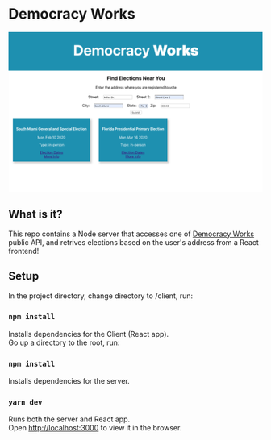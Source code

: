 # Democracy Works 
![Democracy Works](/App_ScreenShot.png)
## What is it?

This repo contains a Node server that accesses one of [Democracy Works](https://www.democracy.works) public API, and retrives elections based on the user's address from a React frontend!

## Setup

In the project directory, change directory to /client, run:

### `npm install`

Installs dependencies for the Client (React app).<br />
Go up a directory to the root, run:

### `npm install`

Installs dependencies for the server.

### `yarn dev`

Runs both the server and React app.<br />
Open [http://localhost:3000](http://localhost:3000) to view it in the browser.

